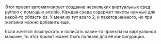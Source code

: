 Этот проект автоматизирует создание нескольких виртуальных сред python с помощью ansible. 
Каждая среда содержит пакеты нужные для какой-то области ds.
У меня их тут всего 2, и пакетов немного, но при желании можно добавить ещё.

Если хочется позапускать и пописать какие-то проекты на виртуальной машине, то этот
проект может быть полезен для её конфигурации.
